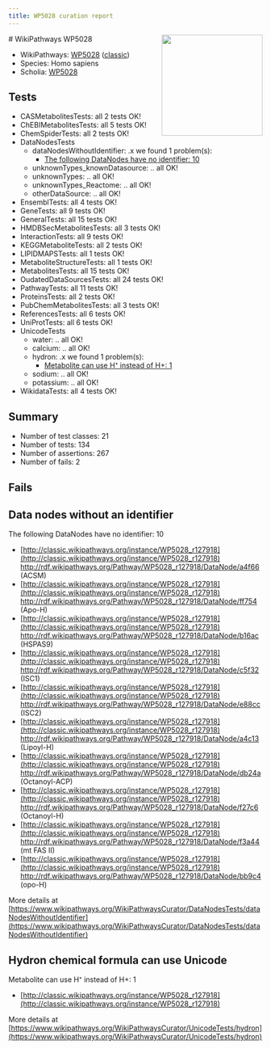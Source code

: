 ```yaml
---
title: WP5028 curation report
---
```


<img style="float: right; width: 200px" src="https://upload.wikimedia.org/wikipedia/commons/thumb/8/83/Wplogo_with_text_500.png/640px-Wplogo_with_text_500.png" />
# WikiPathways WP5028

* WikiPathways: [WP5028](https://wikipathways.org/pathways/WP5028) ([classic](https://classic.wikipathways.org/instance/WP5028))
* Species: Homo sapiens
* Scholia: [WP5028](https://scholia.toolforge.org/wikipathways/WP5028)
## Tests
* CASMetabolitesTests: all 2 tests OK!
* ChEBIMetabolitesTests: all 5 tests OK!
* ChemSpiderTests: all 2 tests OK!
* DataNodesTests
    * dataNodesWithoutIdentifier: .x we found 1 problem(s):
        * [The following DataNodes have no identifier: 10](#8792c490)
    * unknownTypes_knownDatasource: .. all OK!
    * unknownTypes: .. all OK!
    * unknownTypes_Reactome: .. all OK!
    * otherDataSource: .. all OK!
* EnsemblTests: all 4 tests OK!
* GeneTests: all 9 tests OK!
* GeneralTests: all 15 tests OK!
* HMDBSecMetabolitesTests: all 3 tests OK!
* InteractionTests: all 9 tests OK!
* KEGGMetaboliteTests: all 2 tests OK!
* LIPIDMAPSTests: all 1 tests OK!
* MetaboliteStructureTests: all 1 tests OK!
* MetabolitesTests: all 15 tests OK!
* OudatedDataSourcesTests: all 24 tests OK!
* PathwayTests: all 11 tests OK!
* ProteinsTests: all 2 tests OK!
* PubChemMetabolitesTests: all 3 tests OK!
* ReferencesTests: all 6 tests OK!
* UniProtTests: all 6 tests OK!
* UnicodeTests
    * water: .. all OK!
    * calcium: .. all OK!
    * hydron: .x we found 1 problem(s):
        * [Metabolite can use H⁺ instead of H+: 1](#484bab84)
    * sodium: .. all OK!
    * potassium: .. all OK!
* WikidataTests: all 4 tests OK!


## Summary

* Number of test classes: 21
* Number of tests: 134
* Number of assertions: 267
* Number of fails: 2

## Fails

<a name="8792c490" />

## Data nodes without an identifier

The following DataNodes have no identifier: 10

* [http://classic.wikipathways.org/instance/WP5028_r127918](http://classic.wikipathways.org/instance/WP5028_r127918) http://rdf.wikipathways.org/Pathway/WP5028_r127918/DataNode/a4f66 (ACSM)
* [http://classic.wikipathways.org/instance/WP5028_r127918](http://classic.wikipathways.org/instance/WP5028_r127918) http://rdf.wikipathways.org/Pathway/WP5028_r127918/DataNode/ff754 (Apo-H)
* [http://classic.wikipathways.org/instance/WP5028_r127918](http://classic.wikipathways.org/instance/WP5028_r127918) http://rdf.wikipathways.org/Pathway/WP5028_r127918/DataNode/b16ac (HSPAS9)
* [http://classic.wikipathways.org/instance/WP5028_r127918](http://classic.wikipathways.org/instance/WP5028_r127918) http://rdf.wikipathways.org/Pathway/WP5028_r127918/DataNode/c5f32 (ISC1)
* [http://classic.wikipathways.org/instance/WP5028_r127918](http://classic.wikipathways.org/instance/WP5028_r127918) http://rdf.wikipathways.org/Pathway/WP5028_r127918/DataNode/e88cc (ISC2)
* [http://classic.wikipathways.org/instance/WP5028_r127918](http://classic.wikipathways.org/instance/WP5028_r127918) http://rdf.wikipathways.org/Pathway/WP5028_r127918/DataNode/a4c13 (Lipoyl-H)
* [http://classic.wikipathways.org/instance/WP5028_r127918](http://classic.wikipathways.org/instance/WP5028_r127918) http://rdf.wikipathways.org/Pathway/WP5028_r127918/DataNode/db24a (Octanoyl-ACP)
* [http://classic.wikipathways.org/instance/WP5028_r127918](http://classic.wikipathways.org/instance/WP5028_r127918) http://rdf.wikipathways.org/Pathway/WP5028_r127918/DataNode/f27c6 (Octanoyl-H)
* [http://classic.wikipathways.org/instance/WP5028_r127918](http://classic.wikipathways.org/instance/WP5028_r127918) http://rdf.wikipathways.org/Pathway/WP5028_r127918/DataNode/f3a44 (mt FAS II)
* [http://classic.wikipathways.org/instance/WP5028_r127918](http://classic.wikipathways.org/instance/WP5028_r127918) http://rdf.wikipathways.org/Pathway/WP5028_r127918/DataNode/bb9c4 (opo-H)


More details at [https://www.wikipathways.org/WikiPathwaysCurator/DataNodesTests/dataNodesWithoutIdentifier](https://www.wikipathways.org/WikiPathwaysCurator/DataNodesTests/dataNodesWithoutIdentifier)

<a name="484bab84" />

## Hydron chemical formula can use Unicode

Metabolite can use H⁺ instead of H+: 1

* [http://classic.wikipathways.org/instance/WP5028_r127918](http://classic.wikipathways.org/instance/WP5028_r127918)


More details at [https://www.wikipathways.org/WikiPathwaysCurator/UnicodeTests/hydron](https://www.wikipathways.org/WikiPathwaysCurator/UnicodeTests/hydron)

